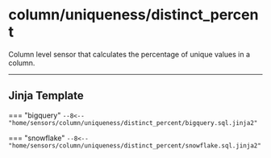# column/uniqueness/distinct_percent
Column level sensor that calculates the percentage of unique values in a column.
___
## Jinja Template

=== "bigquery"
    ```
    --8<-- "home/sensors/column/uniqueness/distinct_percent/bigquery.sql.jinja2"
    ```

=== "snowflake"
    ```
    --8<-- "home/sensors/column/uniqueness/distinct_percent/snowflake.sql.jinja2"
    ```

